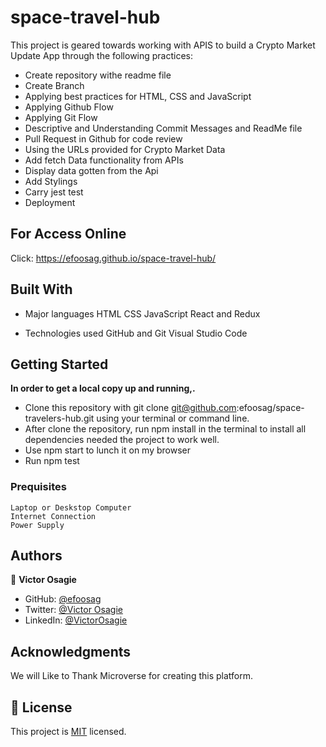 # space-travel-hub

This project is geared towards working with APIS to build a Crypto Market Update App through the following practices:

- Create repository withe readme file
- Create Branch
- Applying best practices for HTML, CSS and JavaScript
- Applying Github Flow
- Applying Git Flow
- Descriptive and Understanding Commit Messages and ReadMe file
- Pull Request in Github for code review
- Using the URLs provided for Crypto Market Data
- Add fetch Data functionality from APIs
- Display data gotten from the Api
- Add Stylings
- Carry jest test
- Deployment

## For Access Online

Click: https://efoosag.github.io/space-travel-hub/

## Built With

- Major languages
  HTML
  CSS
  JavaScript
  React and Redux

- Technologies used
  GitHub and Git
  Visual Studio Code

## Getting Started

**In order to get a local copy up and running,.**

- Clone this repository with git clone git@github.com:efoosag/space-travelers-hub.git using your terminal or command line.
- After clone the repository, run npm install in the terminal to install all dependencies needed the project to work well.
- Use npm start to lunch it on my browser
- Run npm test

### Prequisites

    Laptop or Deskstop Computer
    Internet Connection
    Power Supply

## Authors

👤 **Victor Osagie**

- GitHub: [@efoosag](https://github.com/efoosag)
- Twitter: [@Victor Osagie](https://www.twitter.com/Victorosagie08)
- LinkedIn: [@VictorOsagie](https://www.linkedin.com/in/victor-osagie-a713ba22b/)

## Acknowledgments

We will Like to Thank Microverse for creating this platform.

## 📝 License

This project is [MIT](./MIT.md) licensed.

